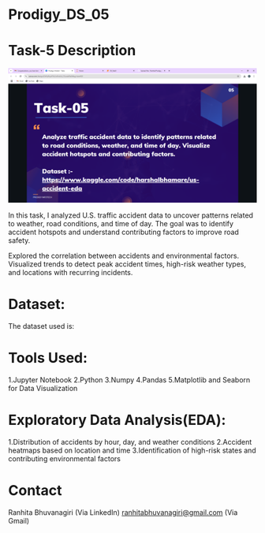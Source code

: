 # Prodigy_DS_05
# Task-5 Description

![image alt](https://github.com/Ranhita/Prodigy_DS_05/blob/main/task5.PNG)

In this task, I analyzed U.S. traffic accident data to uncover patterns related to weather, road conditions, and time of day. The goal was to identify accident hotspots and understand contributing factors to improve road safety.

Explored the correlation between accidents and environmental factors. Visualized trends to detect peak accident times, high-risk weather types, and locations with recurring incidents.

# Dataset:

The dataset used is:

# Tools Used:

1.Jupyter Notebook
2.Python
3.Numpy
4.Pandas
5.Matplotlib and Seaborn for Data Visualization

# Exploratory Data Analysis(EDA):

1.Distribution of accidents by hour, day, and weather conditions
2.Accident heatmaps based on location and time
3.Identification of high-risk states and contributing environmental factors

# Contact

Ranhita Bhuvanagiri (Via LinkedIn)
ranhitabhuvanagiri@gmail.com (Via Gmail)
